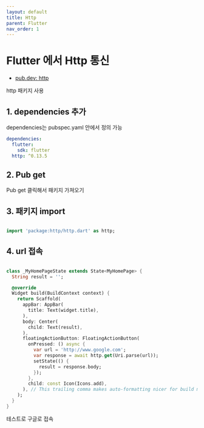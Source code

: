 ```yaml
---
layout: default
title: Http
parent: Flutter
nav_order: 1
---
```


# Flutter 에서 Http 통신

- [pub.dev: http](https://pub.dev/packages/http)

http 패키지 사용

## 1. dependencies 추가

dependencies는 pubspec.yaml 안에서 정의 가능

```yaml
dependencies:
  flutter:
    sdk: flutter
  http: ^0.13.5
```

## 2. Pub get

Pub get 클릭해서 패키지 가져오기

## 3. 패키지 import

```dart

import 'package:http/http.dart' as http;

```

## 4. url 접속


```dart

class _MyHomePageState extends State<MyHomePage> {
  String result = '';

  @override
  Widget build(BuildContext context) {
    return Scaffold(
      appBar: AppBar(
        title: Text(widget.title),
      ),
      body: Center(
        child: Text(result),
      ),
      floatingActionButton: FloatingActionButton(
        onPressed: () async {
          var url = 'http://www.google.com';
          var response = await http.get(Uri.parse(url));
          setState(() {
            result = response.body;
          });
        },
        child: const Icon(Icons.add),
      ), // This trailing comma makes auto-formatting nicer for build methods.
    );
  }
}

```

테스트로 구글로 접속
